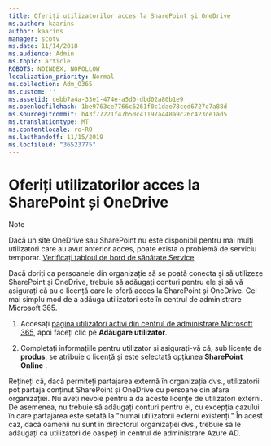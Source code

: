 ```yaml
---
title: Oferiți utilizatorilor acces la SharePoint și OneDrive
ms.author: kaarins
author: kaarins
manager: scotv
ms.date: 11/14/2018
ms.audience: Admin
ms.topic: article
ROBOTS: NOINDEX, NOFOLLOW
localization_priority: Normal
ms.collection: Adm_O365
ms.custom: ''
ms.assetid: cebb7a4a-33e1-474e-a5d0-dbd02a80b1e9
ms.openlocfilehash: 1be9763ce7766c6261f0c1dae78ced6727c7a88d
ms.sourcegitcommit: b43f77221f47b50c41197a448a9c26c423ce1ad5
ms.translationtype: MT
ms.contentlocale: ro-RO
ms.lasthandoff: 11/15/2019
ms.locfileid: "36523775"
---
```

# <a name="give-users-access-to-sharepoint-and-onedrive"></a>Oferiți utilizatorilor acces la SharePoint și OneDrive

> [!NOTE]
> Dacă un site OneDrive sau SharePoint nu este disponibil pentru mai mulți utilizatori care au avut anterior acces, poate exista o problemă de serviciu temporar. [Verificați tabloul de bord de sănătate Service](https://portal.office.com/adminportal/home#/servicehealth)
  
Dacă doriți ca persoanele din organizație să se poată conecta și să utilizeze SharePoint și OneDrive, trebuie să adăugați conturi pentru ele și să vă asigurați că au o licență care le oferă acces la SharePoint și OneDrive. Cel mai simplu mod de a adăuga utilizatori este în centrul de administrare Microsoft 365.
  
1. Accesați [pagina utilizatori activi din centrul de administrare Microsoft 365](https://portal.office.com/adminportal/home#/users), apoi faceți clic pe **Adăugare utilizator**.
    
2. Completați informațiile pentru utilizator și asigurați-vă că, sub licențe de **produs**, se atribuie o licență și este selectată opțiunea **SharePoint Online** . 
    
Rețineți că, dacă permiteți partajarea externă în organizația dvs., utilizatorii pot partaja conținut SharePoint și OneDrive cu persoane din afara organizației. Nu aveți nevoie pentru a da aceste licențe de utilizatori externi. De asemenea, nu trebuie să adăugați conturi pentru ei, cu excepția cazului în care partajarea este setată la "numai utilizatorii externi existenți." În acest caz, dacă oamenii nu sunt în directorul organizației dvs., trebuie să le adăugați ca utilizatori de oaspeți în centrul de administrare Azure AD.
  

